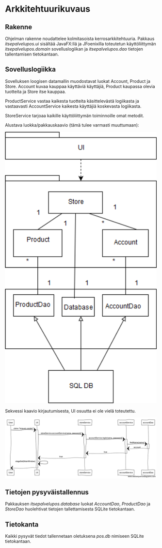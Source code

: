 # Arkkitehtuurikuvaus

## Rakenne

Ohjelman rakenne noudattelee kolmitasoista kerrosarkkitehtuuria. Pakkaus _itsepalvelupos.ui_ sisältää JavaFX:llä ja JFoenixilla toteutetun käyttöliittymän _itsepalvelupos.domain_ sovelluslogiikan ja _itsepalvelupos.dao_ tietojen tallentamisen tietokantaan.

## Sovelluslogiikka

Sovelluksen loogisen datamallin muodostavat luokat Account, Product ja Store.
Account kuvaa kauppaa käyttäviä käyttäjiä, Product kaupassa olevia tuotteita ja Store itse kauppaa.

ProductService vastaa kaikesta tuotteita käsittelevästä logiikasta ja vastaavasti AccountService kaikesta käyttäjiä koskevasta logiikasta.

StoreService tarjoaa kaikille käyttöliittymän toiminnoille omat metodit.
  
Alustava luokka/pakkauskaavio (tämä tulee varmasti muuttumaan):

<img src="kuvat/luokka-pakkauskaavio.png" width="500">

Sekvessi kaavio kirjautumisesta, UI osuutta ei ole vielä toteutettu.

<img src="kuvat/sekvessikaavio.png" width="500">


## Tietojen pysyväistallennus

Pakkauksen _itsepalvelupos.database_ luokat _AccountDao_, _ProductDao_ ja _StoreDao_ huolehtivat tietojen tallettamisesta SQLite tietokantaan.

## Tietokanta

Kaikki pysyvät tiedot tallennetaan oletuksena _pos.db_ nimiseen SQLite tietokantaan.
